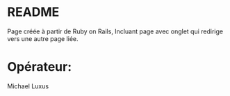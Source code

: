 # README

Page créée à partir de Ruby on Rails,
Incluant page avec onglet qui redirige vers une autre page liée.

# Opérateur:
Michael Luxus
